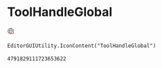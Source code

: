 # ToolHandleGlobal
![](/img/ToolHandleGlobal.png)

``` CSharp
EditorGUIUtility.IconContent("ToolHandleGlobal")
```
```
4791829111723653622
```
